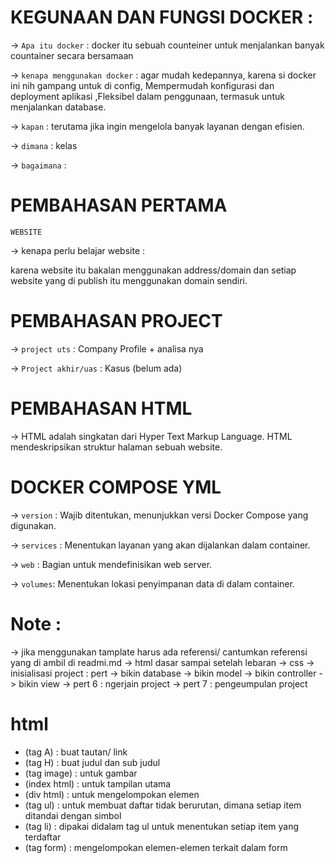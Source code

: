 # KEGUNAAN DAN FUNGSI DOCKER : 
-> `Apa itu docker` : docker itu sebuah counteiner untuk menjalankan banyak countainer secara bersamaan 

-> `kenapa menggunakan docker` : agar mudah kedepannya, karena si docker ini nih gampang untuk di config, Mempermudah konfigurasi dan deployment aplikasi ,Fleksibel dalam penggunaan, termasuk untuk menjalankan database.

-> `kapan` : terutama jika ingin mengelola banyak layanan dengan efisien.

-> `dimana` : kelas

-> `bagaimana` :

# PEMBAHASAN PERTAMA 
`WEBSITE` 

-> kenapa perlu belajar website :

 karena website itu bakalan menggunakan address/domain dan setiap website yang di publish itu menggunakan domain sendiri.

# PEMBAHASAN PROJECT 
-> `project uts` : Company Profile + analisa nya 

-> `Project akhir/uas` : Kasus (belum ada) 

# PEMBAHASAN HTML 
-> HTML adalah singkatan dari Hyper Text Markup Language. HTML mendeskripsikan struktur halaman sebuah website.

# DOCKER COMPOSE YML 
-> `version` : Wajib ditentukan, menunjukkan versi Docker Compose yang digunakan.

-> `services` : Menentukan layanan yang akan dijalankan dalam container.

-> `web` : Bagian untuk mendefinisikan web server.

-> `volumes`: Menentukan lokasi penyimpanan data di dalam container.

# Note : 
-> jika menggunakan tamplate harus ada referensi/ cantumkan referensi yang di ambil di readmi.md
-> html dasar sampai setelah lebaran
-> css 
-> inisialisasi project : pert
-> bikin database
-> bikin model
-> bikin controller 
-> bikin view 
-> pert 6 : ngerjain project
-> pert 7 : pengeumpulan project 
# html 
- <a> (tag A) : buat tautan/ link
- (tag H) : buat judul dan sub judul
- (tag image) : untuk gambar
- (index html) : untuk tampilan utama
- (div html) : untuk mengelompokan elemen 
- (tag ul) : untuk membuat daftar tidak berurutan, dimana setiap item ditandai dengan simbol
- (tag li) : dipakai didalam tag ul untuk menentukan setiap item yang terdaftar 
- (tag form) : mengelompokan elemen-elemen terkait dalam form 
 



